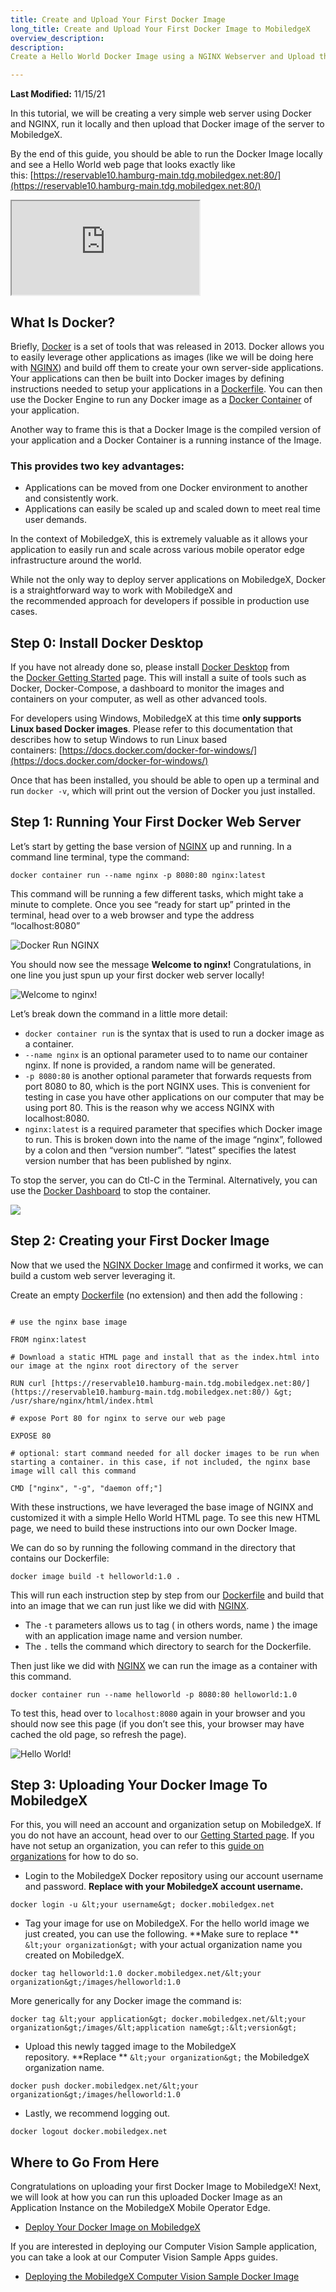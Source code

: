 ```yaml
---
title: Create and Upload Your First Docker Image
long_title: Create and Upload Your First Docker Image to MobiledgeX
overview_description:
description:
Create a Hello World Docker Image using a NGINX Webserver and Upload that Docker Image to MobiledgeX

---
```


**Last Modified:** 11/15/21

In this tutorial, we will be creating a very simple web server using Docker and NGINX, run it locally and then upload that Docker image of the server to MobiledgeX.

By the end of this guide, you should be able to run the Docker Image locally and see a Hello World web page that looks exactly like this: [https://reservable10.hamburg-main.tdg.mobiledgex.net:80/](https://reservable10.hamburg-main.tdg.mobiledgex.net:80/)

<div class="embed-responsive embed-responsive-16by9">
<!-- Youtube and Video -->
<iframe class="embed-responsive-item" src="https://www.youtube-nocookie.com/embed/9pIZ8y6rklA" ...>
</iframe>
</div>

## What Is Docker?

Briefly, [Docker](https://www.docker.com/) is a set of tools that was released in 2013. Docker allows you to easily leverage other applications as images (like we will be doing here with [NGINX](https://hub.docker.com/_/nginx)) and build off them to create your own server-side applications. Your applications can then be built into Docker images by defining instructions needed to setup your applications in a [Dockerfile](https://docs.docker.com/engine/reference/builder/). You can then use the Docker Engine to run any Docker image as a [Docker Container](https://www.docker.com/resources/what-container) of your application.

Another way to frame this is that a Docker Image is the compiled version of your application and a Docker Container is a running instance of the Image.

### This provides two key advantages:


- Applications can be moved from one Docker environment to another and consistently work.
- Applications can easily be scaled up and scaled down to meet real time user demands.


In the context of MobiledgeX, this is extremely valuable as it allows your application to easily run and scale across various mobile operator edge infrastructure around the world.

While not the only way to deploy server applications on MobiledgeX, Docker is a straightforward way to work with MobiledgeX and the recommended approach for developers if possible in production use cases.

## Step 0: Install Docker Desktop

If you have not already done so, please install [Docker Desktop](https://www.docker.com/products/docker-desktop) from the [Docker Getting Started](https://www.docker.com/get-started) page. This will install a suite of tools such as Docker, Docker-Compose, a dashboard to monitor the images and containers on your computer, as well as other advanced tools.

For developers using Windows, MobiledgeX at this time **only supports Linux based Docker images**. Please refer to this documentation that describes how to setup Windows to run Linux based containers: [https://docs.docker.com/docker-for-windows/](https://docs.docker.com/docker-for-windows/)

Once that has been installed, you should be able to open up a terminal and run `docker -v`, which will print out the version of Docker you just installed.

## Step 1: Running Your First Docker Web Server

Let’s start by getting the base version of [NGINX](https://hub.docker.com/_/nginx) up and running. In a command line terminal, type the command:

`docker container run --name nginx -p 8080:80 nginx:latest`

This command will be running a few different tasks, which might take a minute to complete. Once you see “ready for start up” printed in the terminal, head over to a web browser and type the address “localhost:8080”

![Docker Run NGINX](/developer/assets/hello-world/dockerrun.png "Docker Run NGINX")

You should now see the message **Welcome to nginx!** Congratulations, in one line you just spun up your first docker web server locally!

![Welcome to nginx!](/developer/assets/hello-world/nginx.png "Welcome to nginx!")

Let’s break down the command in a little more detail:

- `docker container run` is the syntax that is used to run a docker image as a container.
- `--name nginx` is an optional parameter used to to name our container nginx. If none is provided, a random name will be generated.
- `-p 8080:80` is another optional parameter that forwards requests from port 8080 to 80, which is the port NGINX uses. This is convenient for testing in case you have other applications on our computer that may be using port 80. This is the reason why we access NGINX with localhost:8080.
- `nginx:latest` is a required parameter that specifies which Docker image to run. This is broken down into the name of the image “nginx”, followed by a colon and then “version number”. “latest” specifies the latest version number that has been published by nginx.

To stop the server, you can do Ctl-C in the Terminal. Alternatively, you can use the [Docker Dashboard](https://docs.docker.com/desktop/dashboard/) to stop the container.

![](/developer/assets/hello-world/dockerdashboard.png "")

## Step 2: Creating your First Docker Image

Now that we used the [NGINX Docker Image](https://hub.docker.com/_/nginx) and confirmed it works, we can build a custom web server leveraging it.

Create an empty [Dockerfile](https://docs.docker.com/engine/reference/builder/) (no extension) and then add the following :

```

# use the nginx base image

FROM nginx:latest

# Download a static HTML page and install that as the index.html into our image at the nginx root directory of the server

RUN curl [https://reservable10.hamburg-main.tdg.mobiledgex.net:80/](https://reservable10.hamburg-main.tdg.mobiledgex.net:80/) &gt; /usr/share/nginx/html/index.html

# expose Port 80 for nginx to serve our web page

EXPOSE 80

# optional: start command needed for all docker images to be run when starting a container. in this case, if not included, the nginx base image will call this command

CMD ["nginx", "-g", "daemon off;"]
```

With these instructions, we have leveraged the base image of NGINX and customized it with a simple Hello World HTML page. To see this new HTML page, we need to build these instructions into our own Docker Image.

We can do so by running the following command in the directory that contains our Dockerfile:

`docker image build -t helloworld:1.0 .`

This will run each instruction step by step from our [Dockerfile](https://docs.docker.com/engine/reference/builder/) and build that into an image that we can run just like we did with [NGINX](https://hub.docker.com/_/nginx).

- The `-t` parameters allows us to tag ( in others words, name ) the image with an application image name and version number.
- The `.` tells the command which directory to search for the Dockerfile.

Then just like we did with [NGINX](https://hub.docker.com/_/nginx) we can run the image as a container with this command.

`docker container run --name helloworld -p 8080:80 helloworld:1.0`

To test this, head over to `localhost:8080` again in your browser and you should now see this page (if you don’t see this, your browser may have cached the old page, so refresh the page).

![Hello World!](/developer/assets/hello-world/helloworld.png "Hello World!")

## Step 3: Uploading Your Docker Image To MobiledgeX

For this, you will need an account and organization setup on MobiledgeX. If you do not have an account, head over to our [Getting Started page](https://dev-publish.mobiledgex.com/getting-started). If you have not setup an organization, you can refer to this [guide on organizations](https://dev-publish.mobiledgex.com/deployments/accounts/org-users) for how to do so.

- Login to the MobiledgeX Docker repository using our account username and password. **Replace with your MobiledgeX account username.**


`docker login -u &lt;your username&gt; docker.mobiledgex.net`


- Tag your image for use on MobiledgeX. For the hello world image we just created, you can use the following. **Make sure to replace **
`&lt;your organization&gt;` with your actual organization name you created on MobiledgeX.


`docker tag helloworld:1.0 docker.mobiledgex.net/&lt;your organization&gt;/images/helloworld:1.0`

More generically for any Docker image the command is:

`docker tag &lt;your application&gt; docker.mobiledgex.net/&lt;your organization&gt;/images/&lt;application name&gt;:&lt;version&gt;`


- Upload this newly tagged image to the MobiledgeX repository. **Replace **
`&lt;your organization&gt;` the MobiledgeX organization name.


`docker push docker.mobiledgex.net/&lt;your organization&gt;/images/helloworld:1.0`


- Lastly, we recommend logging out.


`docker logout docker.mobiledgex.net`

## Where to Go From Here

Congratulations on uploading your first Docker Image to MobiledgeX! Next, we will look at how you can run this uploaded Docker Image as an Application Instance on the MobiledgeX Mobile Operator Edge.

- [Deploy Your Docker Image on MobiledgeX](https://dev-publish.mobiledgex.com/deployments/application-deployment-guides/hello-world/running-your-first-docker-image)

If you are interested in deploying our Computer Vision Sample application, you can take a look at our Computer Vision Sample Apps guides.

- [Deploying the MobiledgeX Computer Vision Sample Docker Image](https://dev-publish.mobiledgex.com/services/computer-vision/how-to-deploy-a-backend-application-to-mobiledgex)


